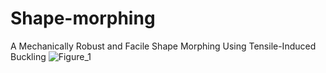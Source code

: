 # Shape-morphing
A Mechanically Robust and Facile Shape Morphing Using Tensile-Induced Buckling
![Figure_1](https://github.com/Morgansunmoon/Shape-morphing/assets/166150257/21cbb92d-aa30-4a00-9dad-98dea79b6de2)

